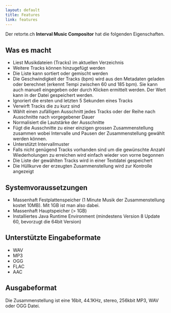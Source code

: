```yaml
---
layout: default
title: Features
link: features
---
```


Der retorte.ch **Interval Music Compositor** hat die folgenden Eigenschaften.

## Was es macht

* Liest Musikdateien (Tracks) im aktuellen Verzeichnis
* Weitere Tracks können hinzugefügt werden
* Die Liste kann sortiert oder gemischt werden
* Die Geschwindigkeit der Tracks (bpm) wird aus den Metadaten geladen oder berechnet (erkennt Tempi zwischen 60 und 185 bpm). Sie kann auch manuell eingegeben oder durch Klicken ermittelt werden. Der Wert kann in der Datei gespeichert werden.
* Ignoriert die ersten und letzten 5 Sekunden eines Tracks
* Verwirft Tracks die zu kurz sind
* Wählt einen zufälligen Ausschnitt jedes Tracks oder der Reihe nach Ausschnitte nach vorgegebener Dauer
* Normalisiert die Lautstärke der Ausschnitte
* Fügt die Ausschnitte zu einer einzigen grossen Zusammenstellung zusammen wobei Intervalle und Pausen der Zusammenstellung gewählt werden können.
* Unterstützt Intervallmuster
* Falls nicht genügend Tracks vorhanden sind um die gewünschte Anzahl Wiederholungen zu erreichen wird einfach wieder von vorne begonnen
* Die Liste der gewählten Tracks wird in einer Textdatei gespeichert
* Die Hüllkurve der erzeugten Zusammenstellung wird zur Kontrolle angezeigt

## Systemvoraussetzungen

* Massenhaft Festplattenspeicher (1 Minute Musik der Zusammenstellung kostet 10MB). Mit 1GB ist man also dabei.
* Massenhaft Hauptspeicher (> 1GB)
* Installiertes Java Runtime Environment (mindestens Version 8 Update 60, bevorzugt die 64bit Version)

## Unterstützte Eingabeformate

* WAV
* MP3
* OGG
* FLAC
* AAC

## Ausgabeformat

Die Zusammenstellung ist eine 16bit, 44.1KHz, stereo, 256kbit MP3, WAV oder OGG Datei. 
